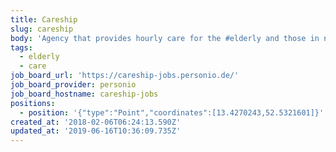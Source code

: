 ```yaml
---
title: Careship
slug: careship
body: 'Agency that provides hourly care for the #elderly and those in need of #care'
tags:
  - elderly
  - care
job_board_url: 'https://careship-jobs.personio.de/'
job_board_provider: personio
job_board_hostname: careship-jobs
positions:
  - position: '{"type":"Point","coordinates":[13.4270243,52.5321601]}'
created_at: '2018-02-06T06:24:13.590Z'
updated_at: '2019-06-16T10:36:09.735Z'
---
```


